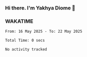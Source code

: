 ### Hi there. I'm Yakhya Diome 👋

### WAKATIME
<!--START_SECTION:waka-->

```txt
From: 16 May 2025 - To: 22 May 2025

Total Time: 0 secs

No activity tracked
```

<!--END_SECTION:waka-->
